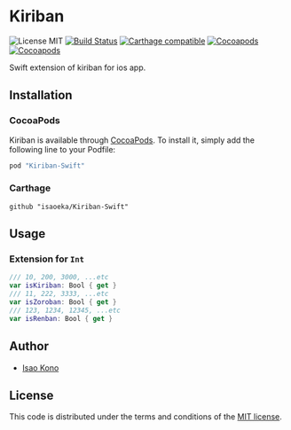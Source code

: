 Kiriban
======

![License MIT](https://go-shields.herokuapp.com/license-MIT-blue.png)
[![Build Status](https://travis-ci.com/isaoeka/Kiriban-Swift.svg?branch=master)](https://travis-ci.com/isaoeka/Kiriban-Swift)
[![Carthage compatible](https://img.shields.io/badge/Carthage-compatible-4BC51D.svg?style=flat)](https://github.com/hsylife/SwiftyPickerPopover)
[![Cocoapods](https://cocoapod-badges.herokuapp.com/v/Kiriban-Swift/badge.png)](http://cocoapods.org/?q=Kiriban-Swift)
[![Cocoapods](https://cocoapod-badges.herokuapp.com/p/Kiriban-Swift/badge.png)](http://cocoapods.org/?q=Kiriban-Swift)

Swift extension of kiriban for ios app.

## Installation

### CocoaPods

Kiriban is available through [CocoaPods](http://cocoapods.org). To install
it, simply add the following line to your Podfile:

```ruby
pod "Kiriban-Swift"
```

### Carthage

```
github "isaoeka/Kiriban-Swift"
```

## Usage

### Extension for `Int`

```Swift
/// 10, 200, 3000, ...etc
var isKiriban: Bool { get }
/// 11, 222, 3333, ...etc
var isZoroban: Bool { get }
/// 123, 1234, 12345, ...etc
var isRenban: Bool { get }
```

## Author

- [Isao Kono](https://twitter.com/isaoeka)

## License

This code is distributed under the terms and conditions of the [MIT license](LICENSE).
